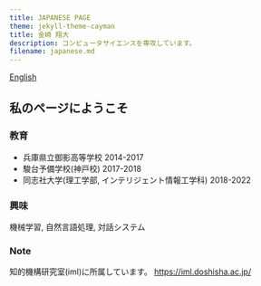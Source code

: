 ```yaml
---
title: JAPANESE PAGE
theme: jekyll-theme-cayman
title: 金崎 翔大
description: コンピュータサイエンスを専攻しています。
filename: japanese.md
--- 
```

<a href="../">English</a>
## 私のページにようこそ
### 教育
- 兵庫県立御影高等学校 2014-2017
- 駿台予備学校(神戸校) 2017-2018
- 同志社大学(理工学部, インテリジェント情報工学科) 2018-2022

### 興味
機械学習, 自然言語処理, 対話システム

### Note
知的機構研究室(iml)に所属しています。
https://iml.doshisha.ac.jp/
